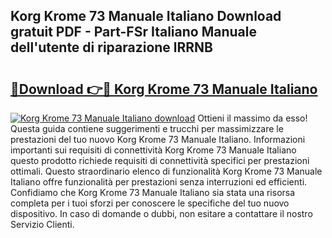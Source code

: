 ## Korg Krome 73 Manuale Italiano Download gratuit PDF - Part-FSr Italiano Manuale dell'utente di riparazione lRRNB

# <h2><a href="http://dfd5e2.blite.top/?on=Korg+Krome+73+Manuale+Italiano">🔗Download 👉🔴 Korg Krome 73 Manuale Italiano</a></h2>

[![Korg Krome 73 Manuale Italiano download](https://i.imgur.com/lujVjoI.png)](http://dfd5e2.blite.top/?on=Korg+Krome+73+Manuale+Italiano)
Ottieni il massimo da esso! Questa guida contiene suggerimenti e trucchi per massimizzare le prestazioni del tuo nuovo Korg Krome 73 Manuale Italiano. Informazioni importanti sui requisiti di connettività Korg Krome 73 Manuale Italiano questo prodotto richiede requisiti di connettività specifici per prestazioni ottimali. Questo straordinario elenco di funzionalità Korg Krome 73 Manuale Italiano offre funzionalità per prestazioni senza interruzioni ed efficienti. Confidiamo che Korg Krome 73 Manuale Italiano sia stata una risorsa completa per i tuoi sforzi per conoscere le specifiche del tuo nuovo dispositivo. In caso di domande o dubbi, non esitare a contattare il nostro Servizio Clienti.
